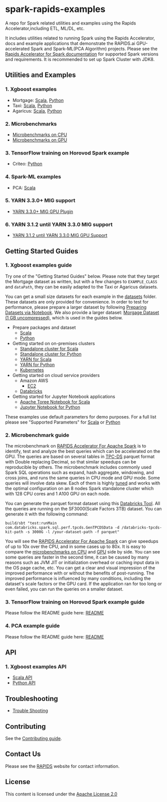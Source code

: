 # spark-rapids-examples

A repo for Spark related utilities and examples using the Rapids Accelerator,including ETL, ML/DL, etc.

It includes utilities related to running Spark using the Rapids Accelerator, docs and example applications that
demonstrate the RAPIDS.ai GPU-accelerated Spark and Spark-ML(PCA Algorithm) projects.
Please see the [Rapids Accelerator for Spark documentation](https://nvidia.github.io/spark-rapids/Getting-Started/) for supported
Spark versions and requirements. It is recommended to set up Spark Cluster with JDK8.

## Utilities and Examples

### 1. Xgboost examples

- Mortgage: [Scala](/examples/mortgage/scala/src/com/nvidia/spark/examples/mortgage), [Python](/examples/mortgage/python/com/nvidia/spark/examples/mortgage)
- Taxi: [Scala](/examples/taxi/scala/src/com/nvidia/spark/examples/taxi), [Python](/examples/taxi/python/com/nvidia/spark/examples/taxi)
- Agaricus: [Scala](/examples/agaricus/scala/src/com/nvidia/spark/examples/agaricus), [Python](/examples/agaricus/python/com/nvidia/spark/examples/agaricus)

### 2. Microbenchmarks

- [Microbenchmarks on CPU](/examples/micro-benchmarks/notebooks/micro-benchmarks-cpu.ipynb)
- [Microbenchmarks on GPU](/examples/micro-benchmarks/notebooks/micro-benchmarks-gpu.ipynb)

### 3. TensorFlow training on Horovod Spark example

- Criteo: [Python](/examples/criteo_train/criteo_keras.py)

### 4. Spark-ML examples
- PCA: [Scala](/examples/pca)

### 5. YARN 3.3.0+ MIG support
- [YARN 3.3.0+ MIG GPU Plugin](hadoop/device-plugins/gpu-mig)

### 6. YARN 3.1.2 until YARN 3.3.0 MIG support
- [YARN 3.1.2 until YARN 3.3.0 MIG GPU Support](hadoop/resource-types/gpu-mig)

## Getting Started Guides

### 1. Xgboost examples guide

Try one of the "Getting Started Guides" below. Please note that they target the Mortgage dataset as written, 
but with a few changes to `EXAMPLE_CLASS` and `dataPath`, they can be easily adapted to the Taxi or Agaricus datasets.

You can get a small size datasets for each example in the [datasets](/datasets) folder. 
These datasets are only provided for convenience. In order to test for performance, 
please prepare a larger dataset by following [Preparing Datasets via Notebook](/datasets/preparing_datasets.md). 
We also provide a larger dataset: [Morgage Dataset (1 GB uncompressed)](https://rapidsai-data.s3.us-east-2.amazonaws.com/spark/mortgage.zip), 
which is used in the guides below.

- Prepare packages and dataset
    - [Scala](/docs/get-started/xgboost-examples/prepare-package-data/preparation-scala.md)
    - [Python](/docs/get-started/xgboost-examples/prepare-package-data/preparation-python.md)
- Getting started on on-premises clusters
    - [Standalone cluster for Scala](/docs/get-started/xgboost-examples/on-prem-cluster/standalone-scala.md)
    - [Standalone cluster for Python](/docs/get-started/xgboost-examples/on-prem-cluster/standalone-python.md)
    - [YARN for Scala](/docs/get-started/xgboost-examples/on-prem-cluster/yarn-scala.md)
    - [YARN for Python](/docs/get-started/xgboost-examples/on-prem-cluster/yarn-python.md)
    - [Kubernetes](/docs/get-started/xgboost-examples/on-prem-cluster/kubernetes.md)
- Getting started on cloud service providers
    - Amazon AWS
        - [EC2](/docs/get-started/xgboost-examples/csp/aws/ec2.md)
    - [Databricks](/docs/get-started/xgboost-examples/csp/databricks/databricks.md)
- Getting started for Jupyter Notebook applications
    - [Apache Toree Notebook for Scala](/docs/get-started/xgboost-examples/notebook/toree.md)
    - [Jupyter Notebook for Python](/docs/get-started/xgboost-examples/notebook/python-notebook.md)

These examples use default parameters for demo purposes. For a full list please see "Supported Parameters" 
for [Scala](/examples/app-parameters/supported_xgboost_parameters_scala.md) 
or [Python](/examples/app-parameters/supported_xgboost_parameters_python.md)

### 2. Microbenchmark guide

The microbenchmark on [RAPIDS Accelerator For Apache Spark](https://nvidia.github.io/spark-rapids/) is to identify, 
test and analyze the best queries which can be accelerated on the GPU. 
The queries are based on several tables in [TPC-DS](http://www.tpc.org/tpcds/) parquet format with Double replacing Decimal,
so that similar speedups can be reproducible by others.
The microbenchmark includes commonly used Spark SQL operations such as expand, hash aggregate, windowing, and cross joins,
and runs the same queries in CPU mode and GPU mode. Some queries will involve data skew.
Each of them is highly [tuned](https://nvidia.github.io/spark-rapids/docs/tuning-guide.html) and works with the optimal configuration
on an 8 nodes Spark standalone cluster which with 128 CPU cores and 1 A100 GPU on each node. 

You can generate the parquet format dataset using this [Databricks Tool](https://github.com/databricks/spark-sql-perf).
All the queries are running on the SF3000(Scale Factors 3TB) dataset. You can generate it with the following command:
```
build/sbt "test:runMain com.databricks.spark.sql.perf.tpcds.GenTPCDSData -d /databricks-tpcds-kit-path -s 3000G -l /your-dataset-path -f parquet"
```
You will see the [RAPIDS Accelerator For Apache Spark](https://nvidia.github.io/spark-rapids/) can give speedups of up to 10x over the CPU, and in some cases up to 80x.
It is easy to compare the [microbenchmarks on CPU](/examples/micro-benchmarks/notebooks/micro-benchmarks-cpu.ipynb) and [GPU](/examples/micro-benchmarks/notebooks/micro-benchmarks-gpu.ipynb) side by side.
You can see some queries are faster in the second time, it can be caused by many reasons such as JVM JIT or initialization overhead or caching input data in the OS page cache, etc.
You can get a clear and visual impression of the improved performance with or without the benefits of post-running.
The improved performance is influenced by many conditions, including the dataset's scale factors or the GPU card.
If the application ran for too long or even failed, you can run the queries on a smaller dataset.

### 3. TensorFlow training on Horovod Spark example guide

Please follow the README guide here: [README](examples/criteo_train/README.md)

### 4. PCA example guide
Please follow the README guide here: [README](/examples/pca/README.md)

## API
### 1. Xgboost examples API

- [Scala API](/docs/api-docs/xgboost-examples-api-docs/scala.md)
- [Python API](/docs/api-docs/xgboost-examples-api-docs/python.md)

## Troubleshooting
- [Trouble Shooting](/docs/trouble-shooting/xgboost-examples-trouble-shooting.md)

## Contributing
See the [Contributing guide](CONTRIBUTING.md).

## Contact Us

Please see the [RAPIDS](https://rapids.ai/community.html) website for contact information.

## License

This content is licensed under the [Apache License 2.0](/LICENSE)
